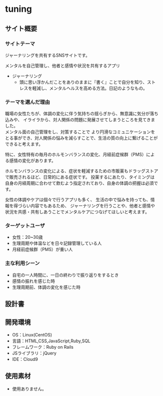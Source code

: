# tuning　

## サイト概要
### サイトテーマ
ジャーナリングを共有するSNSサイトです。

メンタルを自己管理し、他者と感情や状況を共有するアプリ

- ジャーナリング
  - 頭に思い浮かんだことをありのままに『書く』ことで自分を知り、ストレスを軽減し、メンタルヘルスを高める方法。日記のようなもの。

### テーマを選んだ理由
職場の女性たちが、体調の変化に伴う気持ちの揺らぎから、無意識に気分が落ち込みや、
イライラから、対人関係の問題に発展させてしまうところを見てきました。<br>メンタル面の自己管理をし、対策することで
より円滑なコミュニケーションをとる事ができ、対人関係の悩みを減らすことで、生活の質の向上に繋げることができると考えます。

特に、女性特有の毎月のホルモンバランスの変化、月経前症候群（PMS）による感情の変化があります。<br>

ホルモンバランスの変化による、症状を軽減するための市販薬もドラッグストアで販売されるほど、日常的にある症状です。
投薬するにあたり、タイミングは自身の月経周期に合わせて飲むよう指定されており、自身の体調の把握は必須です。

女性の体調やケアは個々で行うアプリも多く、
生活の中で悩みを持っても、情報を得づらい内容でもあるため、
ジャーナリングを行うことや、他者と感情や状況を共感・共有しあうことでメンタルケアにつなげてほしいと考えます。

### ターゲットユーザ
- 女性：20~30歳
- 生理周期や体温などを日々記録管理している人
- 月経前症候群（PMS）が重い人

### 主な利用シーン
- 自宅の一人時間に、一日の終わりで振り返りをするとき
- 感情の振れを感じた時
- 生理周期前、体調の変化を感じた時

## 設計書

## 開発環境
- OS：Linux(CentOS)
- 言語：HTML,CSS,JavaScript,Ruby,SQL
- フレームワーク：Ruby on Rails
- JSライブラリ：jQuery
- IDE：Cloud9

## 使用素材
- 使用ありません。